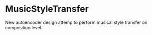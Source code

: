 # MusicStyleTransfer

New autoencoder design attemp to perform musical style transfer on composition level.